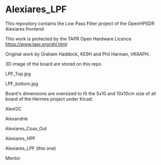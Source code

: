 # Alexiares_LPF
This repository contains the Low Pass Filter project of the OpenHPSDR Alexiares frontend


This work is protected by the TAPR Open Hardware Licence https://www.tapr.org/ohl.html

Original work by Graham Haddock, KE9H and Phil Harman, VK6APH.

3D image of the board are stored on this repo

LPF_Top.jpg

LPF_bottom.jpg


Board's dimensions are oversized to fit the 5x10 and 10x10cm 
size of all board of the Hermes project under Kicad: 

AlexI2C

Alexandrie 

Alexiares_Coax_Out

Alexiares_HPF

Alexiares_LPF (this one)

Mentor
